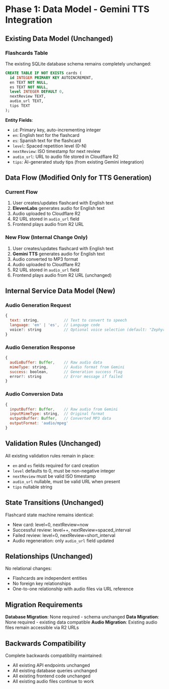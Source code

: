 # Phase 1: Data Model - Gemini TTS Integration

## Existing Data Model (Unchanged)

### Flashcards Table
The existing SQLite database schema remains completely unchanged:

```sql
CREATE TABLE IF NOT EXISTS cards (
  id INTEGER PRIMARY KEY AUTOINCREMENT,
  en TEXT NOT NULL,
  es TEXT NOT NULL, 
  level INTEGER DEFAULT 0,
  nextReview TEXT,
  audio_url TEXT,
  tips TEXT
);
```

**Entity Fields**:
- `id`: Primary key, auto-incrementing integer
- `en`: English text for the flashcard
- `es`: Spanish text for the flashcard  
- `level`: Spaced repetition level (0-N)
- `nextReview`: ISO timestamp for next review
- `audio_url`: URL to audio file stored in Cloudflare R2
- `tips`: AI-generated study tips (from existing Gemini integration)

## Data Flow (Modified Only for TTS Generation)

### Current Flow
1. User creates/updates flashcard with English text
2. **ElevenLabs** generates audio for English text
3. Audio uploaded to Cloudflare R2  
4. R2 URL stored in `audio_url` field
5. Frontend plays audio from R2 URL

### New Flow (Internal Change Only)
1. User creates/updates flashcard with English text
2. **Gemini TTS** generates audio for English text  
3. Audio converted to MP3 format
4. Audio uploaded to Cloudflare R2
5. R2 URL stored in `audio_url` field  
6. Frontend plays audio from R2 URL (unchanged)

## Internal Service Data Model (New)

### Audio Generation Request
```javascript
{
  text: string,           // Text to convert to speech
  language: 'en' | 'es',  // Language code
  voice?: string          // Optional voice selection (default: "Zephyr")
}
```

### Audio Generation Response  
```javascript
{
  audioBuffer: Buffer,    // Raw audio data
  mimeType: string,       // Audio format from Gemini
  success: boolean,       // Generation success flag
  error?: string          // Error message if failed
}
```

### Audio Conversion Data
```javascript
{
  inputBuffer: Buffer,    // Raw audio from Gemini
  inputMimeType: string,  // Original format
  outputBuffer: Buffer,   // Converted MP3 data
  outputFormat: 'audio/mpeg'
}
```

## Validation Rules (Unchanged)

All existing validation rules remain in place:
- `en` and `es` fields required for card creation
- `level` defaults to 0, must be non-negative integer
- `nextReview` must be valid ISO timestamp
- `audio_url` nullable, must be valid URL when present
- `tips` nullable string

## State Transitions (Unchanged)

Flashcard state machine remains identical:
- New card: level=0, nextReview=now
- Successful review: level++, nextReview=spaced_interval  
- Failed review: level=0, nextReview=short_interval
- Audio regeneration: only `audio_url` field updated

## Relationships (Unchanged)

No relational changes:
- Flashcards are independent entities
- No foreign key relationships
- One-to-one relationship with audio files via URL reference

## Migration Requirements

**Database Migration**: None required - schema unchanged
**Data Migration**: None required - existing data compatible
**Audio Migration**: Existing audio files remain accessible via R2 URLs

## Backwards Compatibility

Complete backwards compatibility maintained:
- All existing API endpoints unchanged
- All existing database queries unchanged  
- All existing frontend code unchanged
- All existing audio files continue to work